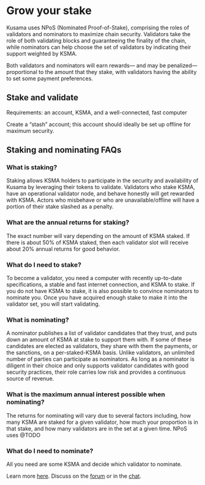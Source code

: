 # Grow your stake

Kusama uses NPoS (Nominated Proof-of-Stake), comprising the roles of validators and nominators to maximize chain security. Validators take the role of both validating blocks and guaranteeing the finality of the chain, while nominators can help choose the set of validators by indicating their support weighted by KSMA. 

Both validators and nominators will earn rewards— and may be penalized—proportional to the amount that they stake, with validators having the ability to set some payment preferences.

## Stake and validate
Requirements: an account, KSMA, and a well-connected, fast computer

Create a “stash” account; this account should ideally be set up offline for maximum security.

## Staking and nominating FAQs
### What is staking?
Staking allows KSMA holders to participate in the security and availability of Kusama by leveraging their tokens to validate. Validators who stake KSMA, have an operational validator node, and behave honestly will get rewarded with KSMA. Actors who misbehave or who are unavailable/offline will have a portion of their stake slashed as a penalty.

### What are the annual returns for staking?
The exact number will vary depending on the amount of KSMA staked. If there is about 50% of KSMA staked, then each validator slot will receive about 20% annual returns for good behavior.

### What do I need to stake?
To become a validator, you need a computer with recently up-to-date specifications, a stable and fast internet connection, and KSMA to stake. If you do not have KSMA to stake, it is also possible to convince nominators to nominate you. Once you have acquired enough stake to make it into the validator set, you will start validating.

### What is nominating?
A nominator publishes a list of validator candidates that they trust, and puts down an amount of KSMA at stake to support them with. If some of these candidates are elected as validators, they share with them the payments, or the sanctions, on a per-staked-KSMA basis. Unlike validators, an unlimited number of parties can participate as nominators. As long as a nominator is diligent in their choice and only supports validator candidates with good security practices, their role carries low risk and provides a continuous source of revenue.

### What is the maximum annual interest possible when nominating?
The returns for nominating will vary due to several factors including, how many KSMA are staked for a given validator, how much your proportion is in that stake, and how many validators are in the set at a given time. NPoS uses @TODO

### What do I need to nominate?
All you need are some KSMA and decide which validator to nominate.

Learn more [here](https://medium.com/web3foundation/how-nominated-proof-of-stake-will-work-in-polkadot-377d70c6bd43).
Discuss on the [forum](https://forum.kusama.network/) or in the [chat](https://riot.im/app/#/room/#kusamawatercooler:polkadot.builders).

